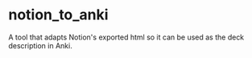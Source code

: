 # notion_to_anki

A tool that adapts Notion's exported html so it can be used as the deck description in Anki.
